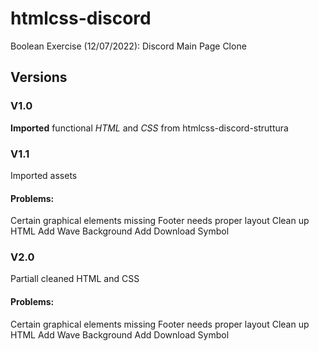 # htmlcss-discord

Boolean Exercise (12/07/2022): Discord Main Page Clone

## Versions
### V1.0

**Imported** functional *HTML* and *CSS* from htmlcss-discord-struttura

### V1.1

Imported assets

#### Problems: 

Certain graphical elements missing
Footer needs proper layout
Clean up HTML
Add Wave Background
Add Download Symbol

### V2.0

Partiall cleaned HTML and CSS

#### Problems: 

Certain graphical elements missing
Footer needs proper layout
Clean up HTML
Add Wave Background
Add Download Symbol